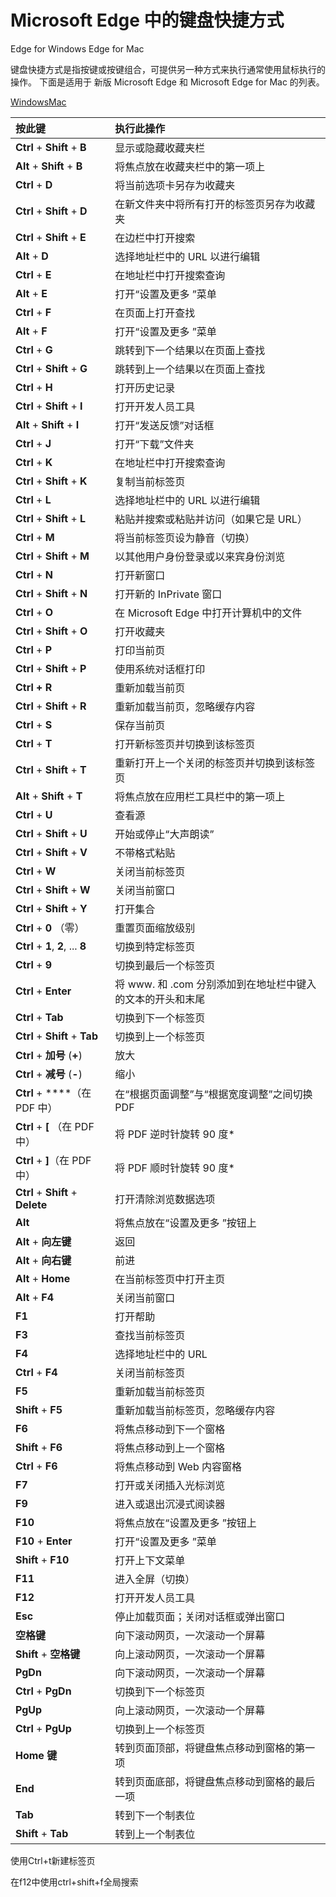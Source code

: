 # Microsoft Edge 中的键盘快捷方式

Edge for Windows Edge for Mac

键盘快捷方式是指按键或按键组合，可提供另一种方式来执行通常使用鼠标执行的操作。 下面是适用于 新版 Microsoft Edge 和 Microsoft Edge for Mac 的列表。



[Windows](javascript:)[Mac](javascript:)

| **按此键**                         | **执行此操作**                                             |
| :--------------------------------- | :--------------------------------------------------------- |
| **Ctrl** + **Shift** + **B**       | 显示或隐藏收藏夹栏                                         |
| **Alt** + **Shift** + **B**        | 将焦点放在收藏夹栏中的第一项上                             |
| **Ctrl** + **D**                   | 将当前选项卡另存为收藏夹                                   |
| **Ctrl** + **Shift** + **D**       | 在新文件夹中将所有打开的标签页另存为收藏夹                 |
| **Ctrl** + **Shift** + **E**       | 在边栏中打开搜索                                           |
| **Alt** + **D**                    | 选择地址栏中的 URL 以进行编辑                              |
| **Ctrl** + **E**                   | 在地址栏中打开搜索查询                                     |
| **Alt** + **E**                    | 打开“设置及更多 ”菜单                                      |
| **Ctrl** + **F**                   | 在页面上打开查找                                           |
| **Alt** + **F**                    | 打开“设置及更多 ”菜单                                      |
| **Ctrl** + **G**                   | 跳转到下一个结果以在页面上查找                             |
| **Ctrl** + **Shift** + **G**       | 跳转到上一个结果以在页面上查找                             |
| **Ctrl** + **H**                   | 打开历史记录                                               |
| **Ctrl** + **Shift** + **I**       | 打开开发人员工具                                           |
| **Alt** + **Shift** + **I**        | 打开“发送反馈”对话框                                       |
| **Ctrl** + **J**                   | 打开“下载”文件夹                                           |
| **Ctrl** + **K**                   | 在地址栏中打开搜索查询                                     |
| **Ctrl** + **Shift** + **K**       | 复制当前标签页                                             |
| **Ctrl** + **L**                   | 选择地址栏中的 URL 以进行编辑                              |
| **Ctrl** + **Shift** + **L**       | 粘贴并搜索或粘贴并访问（如果它是 URL）                     |
| **Ctrl** + **M**                   | 将当前标签页设为静音（切换）                               |
| **Ctrl** + **Shift** + **M**       | 以其他用户身份登录或以来宾身份浏览                         |
| **Ctrl** + **N**                   | 打开新窗口                                                 |
| **Ctrl** + **Shift** + **N**       | 打开新的 InPrivate 窗口                                    |
| **Ctrl** + **O**                   | 在 Microsoft Edge 中打开计算机中的文件                     |
| **Ctrl** + **Shift** + **O**       | 打开收藏夹                                                 |
| **Ctrl** + **P**                   | 打印当前页                                                 |
| **Ctrl** + **Shift** + **P**       | 使用系统对话框打印                                         |
| **Ctrl + R**                       | 重新加载当前页                                             |
| **Ctrl** + **Shift** + **R**       | 重新加载当前页，忽略缓存内容                               |
| **Ctrl** + **S**                   | 保存当前页                                                 |
| **Ctrl** + **T**                   | 打开新标签页并切换到该标签页                               |
| **Ctrl** + **Shift** + **T**       | 重新打开上一个关闭的标签页并切换到该标签页                 |
| **Alt** + **Shift** + **T**        | 将焦点放在应用栏工具栏中的第一项上                         |
| **Ctrl** + **U**                   | 查看源                                                     |
| **Ctrl** + **Shift** + **U**       | 开始或停止“大声朗读”                                       |
| **Ctrl** + **Shift** + **V**       | 不带格式粘贴                                               |
| **Ctrl** + **W**                   | 关闭当前标签页                                             |
| **Ctrl** + **Shift** + **W**       | 关闭当前窗口                                               |
| **Ctrl** + **Shift** + **Y**       | 打开集合                                                   |
| **Ctrl** + **0** （零）            | 重置页面缩放级别                                           |
| **Ctrl** + **1**, **2**, ... **8** | 切换到特定标签页                                           |
| **Ctrl** + **9**                   | 切换到最后一个标签页                                       |
| **Ctrl** + **Enter**               | 将 www. 和 .com 分别添加到在地址栏中键入的文本的开头和末尾 |
| **Ctrl** + **Tab**                 | 切换到下一个标签页                                         |
| **Ctrl** + **Shift** + **Tab**     | 切换到上一个标签页                                         |
| **Ctrl** + **加号** (**+**)        | 放大                                                       |
| **Ctrl** + **减号** (**-**)        | 缩小                                                       |
| **Ctrl** + **\**（在 PDF 中）      | 在“根据页面调整”与“根据宽度调整”之间切换 PDF               |
| **Ctrl** + **[** （在 PDF 中）     | 将 PDF 逆时针旋转 90 度*                                   |
| **Ctrl** + **]**（在 PDF 中）      | 将 PDF 顺时针旋转 90 度*                                   |
| **Ctrl** + **Shift** + **Delete**  | 打开清除浏览数据选项                                       |
| **Alt**                            | 将焦点放在“设置及更多 ”按钮上                              |
| **Alt** + **向左键**               | 返回                                                       |
| **Alt** + **向右键**               | 前进                                                       |
| **Alt** + **Home**                 | 在当前标签页中打开主页                                     |
| **Alt** + **F4**                   | 关闭当前窗口                                               |
| **F1**                             | 打开帮助                                                   |
| **F3**                             | 查找当前标签页                                             |
| **F4**                             | 选择地址栏中的 URL                                         |
| **Ctrl** + **F4**                  | 关闭当前标签页                                             |
| **F5**                             | 重新加载当前标签页                                         |
| **Shift** + **F5**                 | 重新加载当前标签页，忽略缓存内容                           |
| **F6**                             | 将焦点移动到下一个窗格                                     |
| **Shift** + **F6**                 | 将焦点移动到上一个窗格                                     |
| **Ctrl** + **F6**                  | 将焦点移动到 Web 内容窗格                                  |
| **F7**                             | 打开或关闭插入光标浏览                                     |
| **F9**                             | 进入或退出沉浸式阅读器                                     |
| **F10**                            | 将焦点放在“设置及更多 ”按钮上                              |
| **F10** + **Enter**                | 打开“设置及更多 ”菜单                                      |
| **Shift** + **F10**                | 打开上下文菜单                                             |
| **F11**                            | 进入全屏（切换）                                           |
| **F12**                            | 打开开发人员工具                                           |
| **Esc**                            | 停止加载页面；关闭对话框或弹出窗口                         |
| **空格键**                         | 向下滚动网页，一次滚动一个屏幕                             |
| **Shift** + **空格键**             | 向上滚动网页，一次滚动一个屏幕                             |
| **PgDn**                           | 向下滚动网页，一次滚动一个屏幕                             |
| **Ctrl** + **PgDn**                | 切换到下一个标签页                                         |
| **PgUp**                           | 向上滚动网页，一次滚动一个屏幕                             |
| **Ctrl** + **PgUp**                | 切换到上一个标签页                                         |
| **Home 键**                        | 转到页面顶部，将键盘焦点移动到窗格的第一项                 |
| **End**                            | 转到页面底部，将键盘焦点移动到窗格的最后一项               |
| **Tab**                            | 转到下一个制表位                                           |
| **Shift** + **Tab**                | 转到上一个制表位                                           |

使用Ctrl+t新建标签页

在f12中使用ctrl+shift+f全局搜索
